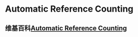 # Automatic Reference Counting



## 维基百科[Automatic Reference Counting](https://en.wikipedia.org/wiki/Automatic_Reference_Counting)
